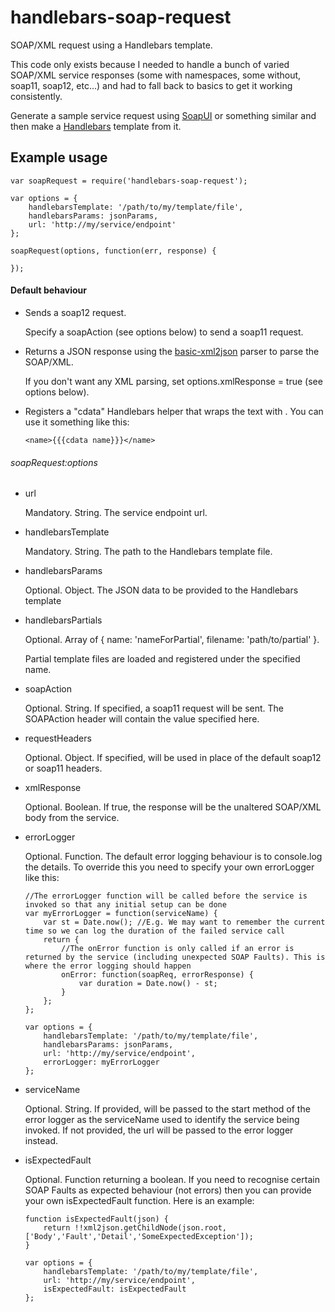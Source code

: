 # handlebars-soap-request
SOAP/XML request using a Handlebars template.

This code only exists because I needed to handle a bunch of varied SOAP/XML service responses (some with namespaces, some without, soap11, soap12, etc...) and had to fall back to basics to get it working consistently.

Generate a sample service request using [SoapUI](http://www.soapui.org/) or something similar and then make a [Handlebars](http://handlebarsjs.com/) template from it.

## Example usage

	var soapRequest = require('handlebars-soap-request'); 
	
	var options = {
		handlebarsTemplate: '/path/to/my/template/file',
		handlebarsParams: jsonParams,
		url: 'http://my/service/endpoint'
	};
	
	soapRequest(options, function(err, response) {
		
	});

#### Default behaviour
*	Sends a soap12 request. 

	Specify a soapAction (see options below) to send a soap11 request.

*	Returns a JSON response using the [basic-xml2json](https://www.npmjs.com/package/basic-xml2json) parser to parse the SOAP/XML.

	If you don't want any XML parsing, set options.xmlResponse = true (see options below).
	
*	Registers a "cdata"	Handlebars helper that wraps the text with <![CDATA[ ... ]]>. You can use it something like this:

		<name>{{{cdata name}}}</name>

###### soapRequest:options
*	url

	Mandatory. String. The service endpoint url.
	
*	handlebarsTemplate

	Mandatory. String. The path to the Handlebars template file.
	
*	handlebarsParams

	Optional. Object. The JSON data to be provided to the Handlebars template
	
*	handlebarsPartials

	Optional. Array of { name: 'nameForPartial', filename: 'path/to/partial' }.
	
	Partial template files are loaded and registered under the specified name.
	
*	soapAction

	Optional. String. If specified, a soap11 request will be sent. The SOAPAction header will contain the value specified here.
	
*	requestHeaders

	Optional. Object. If specified, will be used in place of the default soap12 or soap11 headers.
	
*	xmlResponse

	Optional. Boolean. If true, the response will be the unaltered SOAP/XML body from the service.
	
*	errorLogger

	Optional. Function. The default error logging behaviour is to console.log the details. To override this you need to specify your own errorLogger like this:
	
		//The errorLogger function will be called before the service is invoked so that any initial setup can be done
		var myErrorLogger = function(serviceName) {
			var st = Date.now(); //E.g. We may want to remember the current time so we can log the duration of the failed service call
			return {
				//The onError function is only called if an error is returned by the service (including unexpected SOAP Faults). This is where the error logging should happen
				onError: function(soapReq, errorResponse) {
					var duration = Date.now() - st;
				}
			};
		};
	
		var options = {
			handlebarsTemplate: '/path/to/my/template/file',
			handlebarsParams: jsonParams,
			url: 'http://my/service/endpoint',
			errorLogger: myErrorLogger
		};
	
*	serviceName

	Optional. String. If provided, will be passed to the start method of the error logger as the serviceName used to identify the service being invoked. If not provided, the url will be passed to the error logger instead.
	
*	isExpectedFault

	Optional. Function returning a boolean. If you need to recognise certain SOAP Faults as expected behaviour (not errors) then you can provide your own isExpectedFault function. Here is an example:
	
		function isExpectedFault(json) {
			return !!xml2json.getChildNode(json.root, ['Body','Fault','Detail','SomeExpectedException']);
		}
	
		var options = {
			handlebarsTemplate: '/path/to/my/template/file',
			url: 'http://my/service/endpoint',
			isExpectedFault: isExpectedFault
		};
	